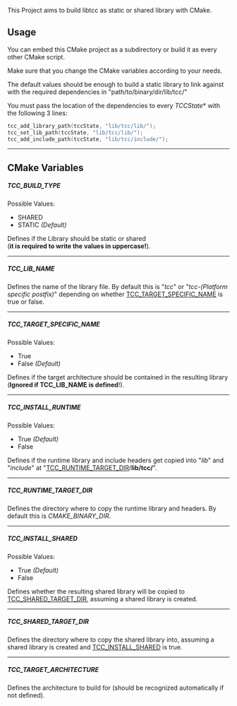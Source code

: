 This Project aims to build libtcc as static or shared library with CMake.

## Usage
You can embed this CMake project as a subdirectory or build it as every other CMake script.

Make sure that you change the CMake variables according to your needs.

The default values should be enough to build a static library to link against with the required
dependencies in "path/to/binary/dir/lib/tcc/"

You must pass the location of the dependencies to every *TCCState** with the following 3 lines:
````c
tcc_add_library_path(tccState, "lib/tcc/lib/");
tcc_set_lib_path(tccState, "lib/tcc/lib/");
tcc_add_include_path(tccState, "lib/tcc/include/");
````

---
## CMake Variables
##### TCC_BUILD_TYPE <a name="TCC_BUILD_TYPE"></a>

Possible Values:
- SHARED
- STATIC *(Default)*

Defines if the Library should be static or shared  
(**it is required to write the values in uppercase!**).

---
##### TCC_LIB_NAME <a name="TCC_LIB_NAME"></a>
Defines the name of the library file.
By default this is "*tcc*" or "*tcc-(Platform specific postfix)*"
depending on whether [TCC_TARGET_SPECIFIC_NAME](#TCC_TARGET_SPECIFIC_NAME) is true or false.

---
##### TCC_TARGET_SPECIFIC_NAME <a name="TCC_TARGET_SPECIFIC_NAME"></a>
Possible Values:
- True
- False *(Default)*

Defines if the target architecture should be contained in the resulting library (**Ignored if TCC_LIB_NAME is defined**!).

---
##### TCC_INSTALL_RUNTIME <a name="TCC_INSTALL_RUNTIME"></a>
Possible Values:
- True *(Default)*
- False

Defines if the runtime library and include headers get copied into "*lib*" and "*include*"
at "[TCC_RUNTIME_TARGET_DIR](#TCC_RUNTIME_TARGET_DIR)/**lib/tcc/**".

---
##### TCC_RUNTIME_TARGET_DIR <a name="TCC_RUNTIME_TARGET_DIR"></a>
Defines the directory where to copy the runtime library and headers.
By default this is *CMAKE_BINARY_DIR*.

---
##### TCC_INSTALL_SHARED <a name="TCC_INSTALL_SHARED_TO_BINARY"></a>
Possible Values:
- True *(Default)*
- False

Defines whether the resulting shared library will be copied to [TCC_SHARED_TARGET_DIR](#TCC_SHARED_TARGET_DIR),
assuming a shared library is created.

---
##### TCC_SHARED_TARGET_DIR <a name="TCC_SHARED_TARGET_DIR"></a>
Defines the directory where to copy the shared library into, assuming a shared library is created and [TCC_INSTALL_SHARED](#TCC_INSTALL_SHARED) is true.

---
##### TCC_TARGET_ARCHITECTURE <a name="TCC_TARGET_ARCHITECTURE"></a>
Defines the architecture to build for (should be recognized automatically if not defined).
